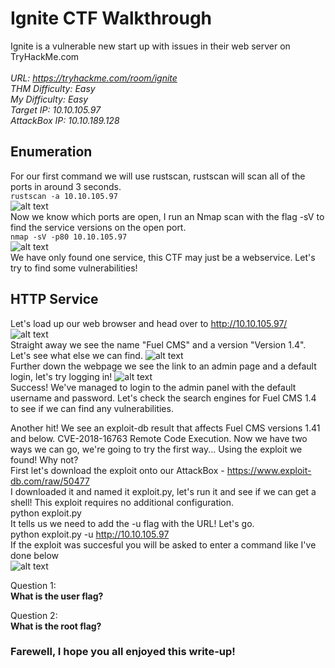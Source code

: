 
# Ignite CTF Walkthrough

Ignite is a vulnerable new start up with issues in their web server on TryHackMe.com<br />
<br />
<i>URL: https://tryhackme.com/room/ignite<br />
THM Difficulty: Easy<br />
My Difficulty: Easy<br />
Target IP: 10.10.105.97<br />
AttackBox IP: 10.10.189.128<br />
</i>

## Enumeration

For our first command we will use rustscan, rustscan will scan all of the ports in around 3 seconds.<br />
```rustscan -a 10.10.105.97```<br />
![alt text](https://github.com/JcmniaCS/TryHackMe/blob/main/Ignite/screenshots/SCREENSHOT1.png?raw=true)<br />
Now we know which ports are open, I run an Nmap scan with the flag -sV to find the service versions on the open port.<br />
```nmap -sV -p80 10.10.105.97```<br />
![alt text](https://github.com/JcmniaCS/TryHackMe/blob/main/Ignite/screenshots/SCREENSHOT2.png?raw=true)<br />
We have only found one service, this CTF may just be a webservice. Let's try to find some vulnerabilities!

## HTTP Service

Let's load up our web browser and head over to http://10.10.105.97/<br />
![alt text](https://github.com/JcmniaCS/TryHackMe/blob/main/Ignite/screenshots/SCREENSHOT3.png?raw=true)<br />
Straight away we see the name "Fuel CMS" and a version "Version 1.4". Let's see what else we can find.
![alt text](https://github.com/JcmniaCS/TryHackMe/blob/main/Ignite/screenshots/SCREENSHOT4.png?raw=true)<br />
Further down the webpage we see the link to an admin page and a default login, let's try logging in!
![alt text](https://github.com/JcmniaCS/TryHackMe/blob/main/Ignite/screenshots/SCREENSHOT5.png?raw=true)<br />
Success! We've managed to login to the admin panel with the default username and password. Let's check the search engines for Fuel CMS 1.4 to see if we can find any vulnerabilities.<br />

Another hit! We see an exploit-db result that affects Fuel CMS versions 1.41 and below. CVE-2018-16763 Remote Code Execution.
Now we have two ways we can go, we're going to try the first way... Using the exploit we found! Why not?<br />
First let's download the exploit onto our AttackBox - https://www.exploit-db.com/raw/50477<br />
I downloaded it and named it exploit.py, let's run it and see if we can get a shell! This exploit requires no additional configuration.<br />
python exploit.py<br />
It tells us we need to add the -u flag with the URL! Let's go.<br />
python exploit.py -u http://10.10.105.97<br />
If the exploit was succesful you will be asked to enter a command like I've done below<br />
![alt text](https://github.com/JcmniaCS/TryHackMe/blob/main/Ignite/screenshots/SCREENSHOT6.png?raw=true)<br />





Question 1:<br />
**What is the user flag?** <br />

Question 2:<br />
**What is the root flag?** <br />

### Farewell, I hope you all enjoyed this write-up!

